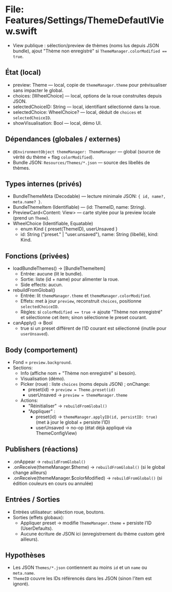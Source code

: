 # File: Features/Settings/ThemeDefautlView.swift
- View publique : sélection/preview de thèmes (noms lus depuis JSON bundle), ajout "Thème non enregistré" si `ThemeManager.colorModified == true`.

## État (local)
- preview: Theme — local, copie de `themeManager.theme` pour prévisualiser sans impacter le global.
- choices: [WheelChoice] — local, options de la roue construites depuis JSON.
- selectedChoiceID: String — local, identifiant sélectionné dans la roue.
- selectedChoice: WheelChoice? — local, déduit de `choices` et `selectedChoiceID`.
- showVisualisation: Bool — local, démo UI.

## Dépendances (globales / externes)
- `@EnvironmentObject themeManager: ThemeManager` — global (source de vérité du thème + flag `colorModified`).
- Bundle JSON: `Resources/Themes/*.json` — source des libellés de thèmes.

## Types internes (privés)
- BundleThemeMeta (Decodable) — lecture minimale JSON: `{ id, name?, meta.name? }`.
- BundleThemeItem (Identifiable) — (id: ThemeID, name: String).
- PreviewCard<Content: View> — carte stylée pour la preview locale (prend un `Theme`).
- WheelChoice (Identifiable, Equatable)
  - enum Kind { preset(ThemeID), userUnsaved }
  - id: String ("preset.<id>" | "user.unsaved"), name: String (libellé), kind: Kind.

## Fonctions (privées)
- loadBundleThemes() -> [BundleThemeItem]
  - Entrée: aucune (lit le bundle).
  - Sortie: liste (id + name) pour alimenter la roue.
  - Side effects: aucun.
- rebuildFromGlobal()
  - Entrée: lit `themeManager.theme` et `themeManager.colorModified`.
  - Effets: met à jour `preview`, reconstruit `choices`, positionne `selectedChoiceID`.
  - Règles: si `colorModified == true` → ajoute "Thème non enregistré" et sélectionne cet item; sinon sélectionne le preset courant.
- canApply() -> Bool
  - true si un preset différent de l’ID courant est sélectionné (inutile pour `userUnsaved`).

## Body (comportement)
- Fond = `preview.background`.
- Sections:
  - Info (affiche nom + "Thème non enregistré" si besoin).
  - Visualisation (démo).
  - Picker (roue) : liste `choices` (noms depuis JSON) ; onChange:
    - preset(id) → `preview = Theme.preset(id)`
    - userUnsaved → `preview = themeManager.theme`
  - Actions:
    - "Réinitialiser" → `rebuildFromGlobal()`
    - "Appliquer" :
      - preset(id) → `themeManager.applyID(id, persistID: true)` (met à jour le global + persiste l’ID)
      - userUnsaved → no-op (état déjà appliqué via ThemeConfigView)

## Publishers (réactions)
- .onAppear → `rebuildFromGlobal()`
- .onReceive(themeManager.$theme) → `rebuildFromGlobal()` (si le global change ailleurs)
- .onReceive(themeManager.$colorModified) → `rebuildFromGlobal()` (si édition couleurs en cours ou annulée)

## Entrées / Sorties
- Entrées utilisateur: sélection roue, boutons.
- Sorties (effets globaux):
  - Appliquer preset → modifie `ThemeManager.theme` + persiste l’ID (UserDefaults).
  - Aucune écriture de JSON ici (enregistrement du thème custom géré ailleurs).

## Hypothèses
- Les JSON `Themes/*.json` contiennent au moins `id` et un `name` ou `meta.name`.
- `ThemeID` couvre les IDs référencés dans les JSON (sinon l’item est ignoré).

